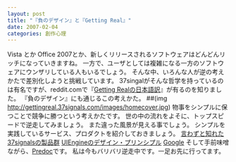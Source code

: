 ```yaml
---
layout: post
title: "『負のデザイン』と『Getting Real』"
date: 2007-02-04
categories: 創作心理
---
```

Vista とか Office 2007とか、新しくリリースされるソフトウェアはどんどんリッチになっていきますね。
一方で、ユーザとしては複雑になる一方のソフトウェアにウンザリしている人もいるでしょう。
そんな中、いろんな人が逆の考えかたで差別化しようと挑戦しています。
37singalがそんな哲学を持っているのは有名ですが、reddit.comで『[Getting Realの日本語訳](http://gettingreal.37signals.com/GR_jap.php)』が有るのを知りました。
『負のデザイン』にも通じるこの考えかた。
 ##(img http://gettingreal.37signals.com/images/homecover.jpg)
物事をシンプルに保つことで競争に勝つという考えかたです。
世の中の流れをよそに、トップスピードで逆走してみましょう。
また違った風景が見える事でしょう。
シンプルを実践しているサービス、プロダクトを紹介しておきましょう。
[言わずと知れた37signalsの製品群](http://gettingreal.37signals.com/GR_jap.php)
[UIEngineのデザイン・プリンシプル](http://blog.japan.cnet.com/nakajima/archives/003514.html)
[Google](http://www.google.co.jp/)
そして手前味噌ながら、[Predoc](http://www.netfort.gr.jp/~kiyoka/predoc/)です。
私は今もバリバリ逆走中です。一足お先に行ってます。

